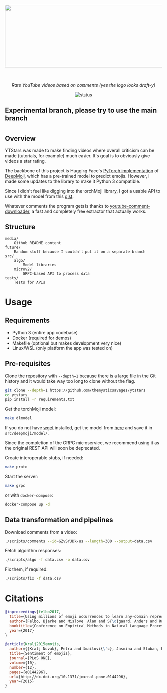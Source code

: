 <div align="center">

<img src="https://github.com/themysticsavages/ytstars/blob/main/media/ytstars_logo.png?raw=1" height=200 width=900>

<i><br><br>Rate YouTube videos based on comments (yes the logo looks draft-y)</i>

![status](https://img.shields.io/badge/status-alpha-orange)
</div>

## Experimental branch, please try to use the main branch
#

## Overview

YTStars was made to make finding videos where overall criticism can be made (tutorials, for example) much easier. It's goal is to obviously give videos a star rating.

The backbone of this project is Hugging Face's [PyTorch implementation](https://github.com/huggingface/torchMoji) of [DeepMoji](https://github.com/bfelbo/DeepMoji), which has a pre-trained model to predict emojis. However, I made some updates to the library to make it Python 3 compatible.

Since I didn't feel like digging into the torchMoji library, I got a usable API to use with the model from this [gist](https://gist.github.com/cw75/57ca89cfa496f10c7c7b888ec5703d7f#file-emojize-py).

Whatever comments the program gets is thanks to [youtube-comment-downloader](https://github.com/egbertbouman/youtube-comment-downloader), a fast and completely free extractor that actually works.

## Structure

```text
media/
    Github README content
future/
    Random stuff because I couldn't put it on a separate branch
src/
    algo/
        Model libraries
    microv2/
        GRPC-based API to process data
tests/
    Tests for APIs
```

# Usage

## Requirements

- Python 3 (entire app codebase)
- Docker (required for demos)
- Makefile (optional but makes development very nice)
- Linux/WSL (only platform the app was tested on)

## Pre-requisites

Clone the repository with `--depth=1` because there is a large file in the Git history and it would take way too long to clone without the flag.

```bash
git clone --depth=1 https://github.com/themysticsavages/ytstars
cd ytstars
pip install -r requirements.txt
```

Get the torchMoji model:

```bash
make dlmodel
```

If you do not have [wget](https://www.gnu.org/software/wget) installed, get the model from [here](https://dropbox.com/s/q8lax9ary32c7t9/pytorch_model.bin?dl=0) and save it in `src/deepmoji/model/`.

Since the completion of the GRPC microservice, we recommend using it as the original REST API will soon be deprecated.

Create interoperable stubs, if needed:

```bash
make proto
```

Start the server:

```bash
make grpc
```

or with `docker-compose`:

```bash
docker-compose up -d
```

## Data transformation and pipelines

Download comments from a video:

```bash
./scripts/comments --id=GZvSYJDk-us --length=300 --output=data.csv
```

Fetch algorithm responses:

```bash
./scripts/algo -f data.csv -o data.csv
```

Fix them, if required:

```bash
./scripts/fix -f data.csv
```

# Citations

```bibtex
@inproceedings{felbo2017,
  title={Using millions of emoji occurrences to learn any-domain representations for detecting sentiment, emotion and sarcasm},
  author={Felbo, Bjarke and Mislove, Alan and S{\o}gaard, Anders and Rahwan, Iyad and Lehmann, Sune},
  booktitle={Conference on Empirical Methods in Natural Language Processing (EMNLP)},
  year={2017}
}
```

```bibtex
@article{Kralj2015emojis,
  author={{Kralj Novak}, Petra and Smailovi{\'c}, Jasmina and Sluban, Borut and Mozeti\v{c}, Igor},
  title={Sentiment of emojis},
  journal={PLoS ONE},
  volume={10},
  number={12},
  pages={e0144296},
  url={http://dx.doi.org/10.1371/journal.pone.0144296},
  year={2015}
}
```
